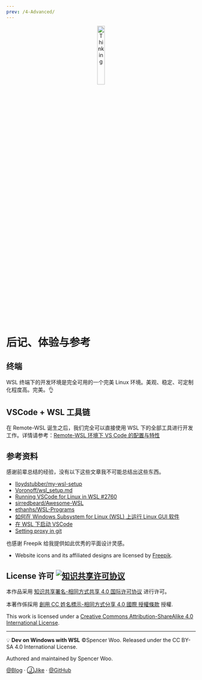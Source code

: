 ```yaml
---
prev: /4-Advanced/
---
```


<div align="center"><img src="https://i.loli.net/2018/10/17/5bc6e3d608b81.png" alt="Thinking" width="20%"/></div>

# 后记、体验与参考

## 终端

WSL 终端下的开发环境是完全可用的一个完美 Linux 环境。美观、稳定、可定制化程度高。完美。👌

## VSCode + WSL 工具链

在 Remote-WSL 诞生之后，我们完全可以直接使用 WSL 下的全部工具进行开发工作。详情请参考：[Remote-WSL 环境下 VS Code 的配置与特性](https://spencerwoo.com/dowww/3-VSCode/#remote-wsl-%E6%8F%92%E4%BB%B6)

## 参考资料

感谢前辈总结的经验，没有以下这些文章我不可能总结出这些东西。

- [lloydstubber/my-wsl-setup](https://github.com/lloydstubber/my-wsl-setup)
- [Voronoff/wsl_setup.md](https://gist.github.com/Voronoff/059c50f9fd354386c305c55af1f3a61f#install-and-set-up-python-to-work-with-vscode-and-wsl)
- [Running VSCode for Linux in WSL #2760](https://github.com/Microsoft/WSL/issues/2760)
- [sirredbeard/Awesome-WSL](https://github.com/sirredbeard/Awesome-WSL)
- [ethanhs/WSL-Programs](https://github.com/ethanhs/WSL-Programs)
- [如何在 Windows Subsystem for Linux (WSL) 上运行 Linux GUI 软件](http://www.yuan-ji.me/%E5%A6%82%E4%BD%95%E5%9C%A8Windows-Subsystem-for-Linux-\(WSL\)-%E4%B8%8A%E8%BF%90%E8%A1%8CLinux-GUI-%E8%BD%AF%E4%BB%B6/)
- [在 WSL 下启动 VSCode](https://zhuanlan.zhihu.com/p/33226830)
- [Setting proxy in git](https://gist.github.com/laispace/666dd7b27e9116faece6)

也感谢 Freepik 给我提供如此优秀的平面设计灵感。

- Website icons and its affiliated designs are licensed by [Freepik](https://www.freepik.com/free-vector/modern-web-design-concept-with-isometric-view_3086978.htm).

## License 许可 <a rel="license" href="http://creativecommons.org/licenses/by-nc-sa/4.0/"><img alt="知识共享许可协议" style="border-width:0" src="https://i.creativecommons.org/l/by-sa/4.0/80x15.png" /></a>

本作品采用 [知识共享署名-相同方式共享 4.0 国际许可协议](https://creativecommons.org/licenses/by-sa/4.0/) 进行许可。

本著作係採用 [創用 CC 姓名標示-相同方式分享 4.0 國際 授權條款](https://creativecommons.org/licenses/by-sa/4.0/) 授權.

This work is licensed under a [Creative Commons Attribution-ShareAlike 4.0 International License](http://creativecommons.org/licenses/by-sa/4.0/).

---

💡 **Dev on Windows with WSL** ©Spencer Woo. Released under the CC BY-SA 4.0 International License.

Authored and maintained by Spencer Woo.

[@Blog](https://spencerwoo.com/) · [ⒿJike](https://web.okjike.com/user/4DDA0425-FB41-4188-89E4-952CA15E3C5E/post) · [@GitHub](https://github.com/spencerwooo)